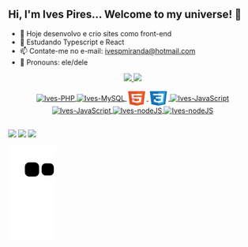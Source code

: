 ## Hi, I'm Ives Pires... Welcome to my universe! 👋

- 🚀 Hoje desenvolvo e crio sites como front-end
- 🌱 Estudando Typescript e React
- 📫 Contate-me no e-mail: ivespmiranda@hotmail.com
- 🙂 Pronouns: ele/dele

<div align="center">
  <a href="https://github.com/Piresives">
  <img height="180em" src="https://github-readme-stats.vercel.app/api?username=Piresives&show_icons=true&theme=dark&include_all_commits=true&count_private=true"/>
  <img height="180em" src="https://github-readme-stats.vercel.app/api/top-langs/?username=Piresives&layout=compact&langs_count=7&theme=dark"/>
</div>

<div align="center" valign="top"><br>
  <img align="center" alt="Ives-PHP" height="30" width="40" src="https://cdn.jsdelivr.net/gh/devicons/devicon/icons/php/php-plain.svg">
  <img align="center" alt="Ives-MySQL" height="30" width="40" src="https://cdn.jsdelivr.net/gh/devicons/devicon/icons/mysql/mysql-original-wordmark.svg">
  <img align="center" alt="Ives-HTML" height="30" width="40" src="https://raw.githubusercontent.com/devicons/devicon/master/icons/html5/html5-original.svg">
  <img align="center" alt="Ives-CSS" height="30" width="40" src="https://raw.githubusercontent.com/devicons/devicon/master/icons/css3/css3-original.svg">
  <img align="center" alt="Ives-JavaScript" height="30" width="40" src="https://cdn.jsdelivr.net/gh/devicons/devicon/icons/javascript/javascript-original.svg">
  <img align="center" alt="Ives-JavaScript" height="30" width="40" src="https://cdn.jsdelivr.net/gh/devicons/devicon/icons/typescript/typescript-plain.svg">  
  <img align="center" alt="Ives-nodeJS" height="30" width="40" src="https://cdn.jsdelivr.net/gh/devicons/devicon/icons/nodejs/nodejs-original.svg">
  <img align="center" alt="Ives-nodeJS" height="30" width="40" src="https://cdn.jsdelivr.net/gh/devicons/devicon/icons/react/react-original.svg">
</div>
  
  ##
  
  <div> 
  <a href="https://www.instagram.com/ives_pmiranda/" target="_blank"><img src="https://img.shields.io/badge/-Instagram-%23E4405F?style=for-the-badge&logo=instagram&logoColor=white" target="_blank"></a>
  <a href = "mailto:piresives@gmail.com"><img src="https://img.shields.io/badge/-Gmail-%23333?style=for-the-badge&logo=gmail&logoColor=white" target="_blank"></a>
  <a href="https://www.linkedin.com/in/ives-pires-de-miranda-642a02225/" target="_blank"><img src="https://img.shields.io/badge/-LinkedIn-%230077B5?style=for-the-badge&logo=linkedin&logoColor=white" target="_blank"></a>
   </div>
    
  ![Snake animation](https://github.com/Piresives/Piresives/blob/output/github-contribution-grid-snake.svg)  
          
